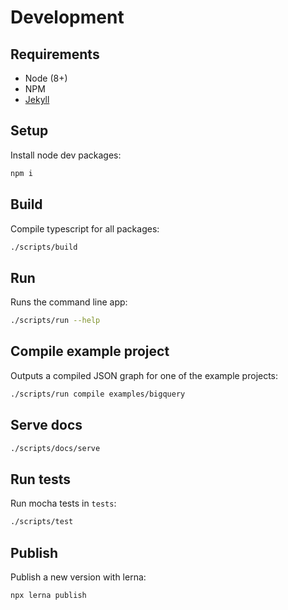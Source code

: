 # Development

## Requirements

- Node (8+)
- NPM
- [Jekyll](https://jekyllrb.com/docs/installation/)

## Setup

Install node dev packages:

```bash
npm i
```

## Build

Compile typescript for all packages:

```bash
./scripts/build
```

## Run

Runs the command line app:

```bash
./scripts/run --help
```

## Compile example project

Outputs a compiled JSON graph for one of the example projects:

```bash
./scripts/run compile examples/bigquery
```

## Serve docs

```bash
./scripts/docs/serve
```

## Run tests

Run mocha tests in `tests`:

```bash
./scripts/test
```

## Publish

Publish a new version with lerna:

```bash
npx lerna publish
```
